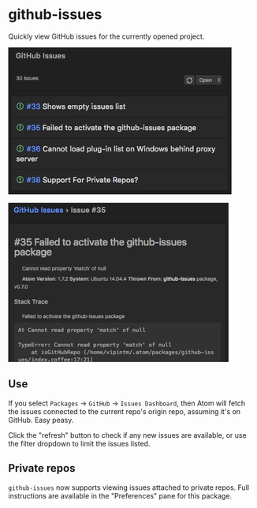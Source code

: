 # github-issues

Quickly view GitHub issues for the currently opened project.

![](./docs/issues-list.png)

![](./docs/issue-view.png)

## Use

If you select `Packages` -> `GitHub` -> `Issues Dashboard`, then Atom
will fetch the issues connected to the current repo's origin repo,
assuming it's on GitHub. Easy peasy.

Click the "refresh" button to check if any new issues are available, or
use the filter dropdown to limit the issues listed.

## Private repos

`github-issues` now supports viewing issues attached to private repos.
Full instructions are available in the "Preferences" pane for this package.
